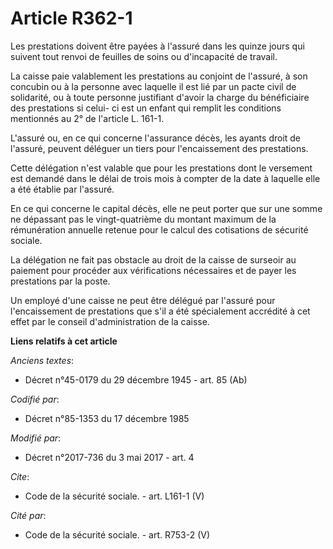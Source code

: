 # Article R362-1

Les prestations doivent être payées à l'assuré dans les quinze jours qui suivent tout renvoi de feuilles de soins ou
d'incapacité de travail. 

La caisse paie valablement les prestations au conjoint de l'assuré, à son concubin ou à la personne avec laquelle il est lié
par un pacte civil de solidarité, ou à toute personne justifiant d'avoir la charge du bénéficiaire des prestations si celui-
ci est un enfant qui remplit les conditions mentionnés au 2° de l'article L. 161-1. 

L'assuré ou, en ce qui concerne l'assurance décès, les ayants droit de l'assuré, peuvent déléguer un tiers pour
l'encaissement des prestations. 

Cette délégation n'est valable que pour les prestations dont le versement est demandé dans le délai de trois mois à compter
de la date à laquelle elle a été établie par l'assuré. 

En ce qui concerne le capital décès, elle ne peut porter que sur une somme ne dépassant pas le vingt-quatrième du montant
maximum de la rémunération annuelle retenue pour le calcul des cotisations de sécurité sociale. 

La délégation ne fait pas obstacle au droit de la caisse de surseoir au paiement pour procéder aux vérifications nécessaires
et de payer les prestations par la poste. 

Un employé d'une caisse ne peut être délégué par l'assuré pour l'encaissement de prestations que s'il a été spécialement
accrédité à cet effet par le conseil d'administration de la caisse.

**Liens relatifs à cet article**

_Anciens textes_:

  - Décret n°45-0179 du 29 décembre 1945 - art. 85 (Ab)

_Codifié par_:

  - Décret n°85-1353 du 17 décembre 1985

_Modifié par_:

  - Décret n°2017-736 du 3 mai 2017 - art. 4

_Cite_:

  - Code de la sécurité sociale. - art. L161-1 (V)

_Cité par_:

  - Code de la sécurité sociale. - art. R753-2 (V)
